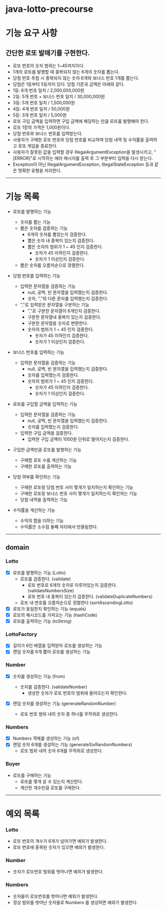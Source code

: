 # java-lotto-precourse

# 기능 요구 사항

## 간단한 로또 발매기를 구현한다.

- 로또 번호의 숫자 범위는 1~45까지이다.
- 1개의 로또를 발행할 때 중복되지 않는 6개의 숫자를 뽑는다.
- 당첨 번호 추첨 시 중복되지 않는 숫자 6개와 보너스 번호 1개를 뽑는다.
- 당첨은 1등부터 5등까지 있다. 당첨 기준과 금액은 아래와 같다.
- 1등: 6개 번호 일치 / 2,000,000,000원
- 2등: 5개 번호 + 보너스 번호 일치 / 30,000,000원
- 3등: 5개 번호 일치 / 1,500,000원
- 4등: 4개 번호 일치 / 50,000원
- 5등: 3개 번호 일치 / 5,000원
- 로또 구입 금액을 입력하면 구입 금액에 해당하는 만큼 로또를 발행해야 한다.
- 로또 1장의 가격은 1,000원이다.
- 당첨 번호와 보너스 번호를 입력받는다.
- 사용자가 구매한 로또 번호와 당첨 번호를 비교하여 당첨 내역 및 수익률을 출력하고 로또 게임을 종료한다.
- 사용자가 잘못된 값을 입력할 경우 IllegalArgumentException을 발생시키고, "[ERROR]"로 시작하는 에러 메시지를 출력 후 그 부분부터 입력을 다시 받는다.
- Exception이 아닌 IllegalArgumentException, IllegalStateException 등과 같은 명확한 유형을 처리한다.

---

# 기능 목록

- 로또를 발행하는 기능
  - 숫자를 뽑는 기능
  - 뽑은 숫자를 검증하는 기능
    - 6개의 숫자를 뽑았는지 검증한다.
    - 뽑은 숫자 내 중복이 있는지 검증한다.
    - 뽑은 숫자의 범위가 1 ~ 45 인지 검증한다.
      - 숫자가 45 이하인지 검증한다.
      - 숫자가 1 이상인지 검증한다.
  - 뽑은 숫자를 오름차순으로 정렬한다.
- 당첨 번호를 입력하는 기능
  - 입력한 문자열을 검증하는 기능
    - null, 공백, 빈 문자열을 입력했는지 검증한다.
    - 숫자, ","외 다른 문자를 입력했는지 검증한다.
  - ","로 입력받은 문자열을 구분하는 기능
    - ","로 구분한 문자열이 6개인지 검증한다.
    - 구분한 문자열내 중복이 있는지 검증한다.
    - 구분한 문자열을 숫자로 변환한다.
    - 숫자의 범위가 1 ~ 45 인지 검증한다.
      - 숫자가 45 이하인지 검증한다.
      - 숫자가 1 이상인지 검증한다.
- 보너스 번호를 입력하는 기능

  - 입력한 문자열을 검증하는 기능
    - null, 공백, 빈 문자열을 입력했는지 검증한다.
    - 숫자를 입력했는지 검증한다.
    - 숫자의 범위가 1 ~ 45 인지 검증한다.
      - 숫자가 45 이하인지 검증한다.
      - 숫자가 1 이상인지 검증한다.

- 로또를 구입할 금액을 입력하는 기능

  - 입력한 문자열을 검증하는 기능
    - null, 공백, 빈 문자열을 입력했는지 검증한다.
    - 숫자를 입력했는지 검증한다.
  - 입력한 구입 금액을 검증한다.
    - 입력한 구입 금액이 1000원 단위로 떨어지는지 검증한다.

- 구입한 금액만큼 로또를 발행하는 기능

  - 구매할 로또 수를 계산하는 기능
  - 구매한 로또를 출력하는 기능

- 당첨 여부를 확인하는 기능

  - 구매한 로또랑 당첨 번호 사이 몇개가 일치하는지 확인하는 기능
  - 구매한 로또랑 보너스 번호 사이 몇개가 일치하는지 확인하는 기능
  - 당첨 내역을 출력하는 기능

- 수익률을 계산하는 기능
  - 수익의 합을 더하는 기능
  - 수익률은 소수점 둘째 자리에서 반올림한다.

---

## domain

### Lotto

- [x] 로또를 발행하는 기능 (Lotto)
  - 로또를 검증한다. (validate)
    - 로또 번호로 6개의 숫자로 이루어있는지 검증한다. (validateNumbersSize)
    - 로또 번호 내 중복이 있는지 검증한다. (validateDuplicateNumbers)
  - 로또 내 번호를 오름차순으로 정렬한다 (sortAscendingLotto)
- [x] 로또가 동일한지 확인하는 기능 (equals)
- [x] 로또의 해시코드를 가져오는 기능 (hashCode)
- [x] 로또를 출력하는 기능 (toString)

### LottoFactory

- [x] 길이가 6인 배열을 입력받아 로또를 생성하는 기능
- [x] 랜덤 숫자를 6개 뽑아 로또를 생성하는 기능

### Number

- [x] 숫자를 생성하는 기능 (from)
  - 숫자를 검증한다. (validateNumber)
    - 생성한 숫자가 로또 번호의 범위에 들어오는지 확인한다.
- [x] 랜덤 숫자를 생성하는 기능 (generateRandomNumber)

  - 로또 번호 범위 내의 숫자 중 하나를 무작위로 생성한다.

### Numbers

- [x] Numbers 객체를 생성하는 기능 (of)
- [x] 랜덤 숫자 6개를 생성하는 기능 (generateSixRandomNumbers)
  - 로또 범위 내의 숫자 6개를 무작위로 생성한다.

### Buyer

- 로또를 구매하는 기능
  - 로또를 몇개 살 수 있는지 계산한다.
  - 계산한 개수만큼 로또를 구매한다.

---

# 예외 목록

### Lotto

- 로또 번호의 개수가 6개가 넘어가면 예외가 발생한다.
- 로또 번호에 중복된 숫자가 있으면 예외가 발생한다.

### Number

- 숫자가 로또번호 범위를 벗어나면 예외가 발생한다.

### Numbers

- 숫자들이 로또번호를 벗어나면 예외가 발생한다.
- 정상 범위를 벗어난 숫자들로 Numbers 를 생성하면 예외가 발생한다.
